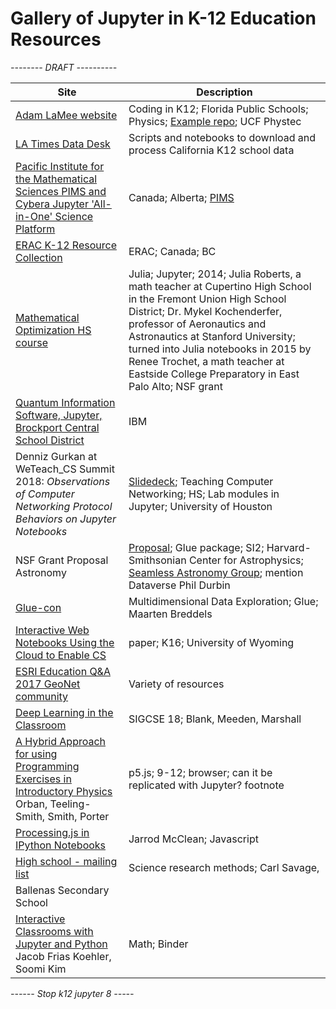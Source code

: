 # Gallery of Jupyter in K-12 Education Resources

*-------- DRAFT ----------*

| Site                                    | Description |
|-----------------------------------------|------------|
| [Adam LaMee website](https://adamlamee.github.io/coding.html) | Coding in K12; Florida Public Schools; Physics; [Example repo](https://github.com/adamlamee/CODINGinK12-notebooksG); UCF Phystec |
| [LA Times Data Desk](https://github.com/datadesk/california-k12-notebooks) | Scripts and notebooks to download and process California K12 school data |
| [Pacific Institute for the Mathematical Sciences PIMS and Cybera Jupyter 'All-in-One' Science Platform](http://www.cybera.ca/services/jupyter-all-in-one-science-platform/) | Canada; Alberta; [PIMS](https://www.pims.math.ca/) |
| [ERAC K-12 Resource Collection](https://k12.bcerac.ca/resource/?q=Jupyter&ResourceTitleID=6464) | ERAC; Canada; BC |
| [Mathematical Optimization HS course](https://web.stanford.edu/group/sisl/k12/optimization/introduction-and-acknowledgements.pdf) | Julia; Jupyter; 2014; Julia Roberts, a math teacher at Cupertino High School in the Fremont Union High School District; Dr. Mykel Kochenderfer, professor of Aeronautics and Astronautics at Stanford University; turned into Julia notebooks in 2015 by Renee Trochet, a math teacher at Eastside College Preparatory in East Palo Alto; NSF grant |
| [Quantum Information Software, Jupyter, Brockport Central School District](https://brockport-k12.onthehub.com/WebStore/ProductSearchOfferingList.aspx?srch=jupyter) | IBM  |
| Denniz Gurkan at WeTeach_CS Summit 2018: *Observations of Computer Networking Protocol Behaviors on Jupyter Notebooks*| [Slidedeck](https://schd.ws/hosted_files/wtcs2018/a4/weteachCS2018-edited.pdf); Teaching Computer Networking; HS; Lab modules in Jupyter; University of Houston |
| NSF Grant Proposal Astronomy | [Proposal](http://seamlessastronomy.org/files/seamlessastronomy/files/si2-sse-_collaborative_research-_a_sustainable_future_for_the_glue_multi-dimensional_linked_data_visualization_package.pdf); Glue package; SI2; Harvard-Smithsonian Center for Astrophysics; [Seamless Astronomy Group](https://seamlessastronomy.org/); mention Dataverse Phil Durbin |
| [Glue-con](https://projects.iq.harvard.edu/gluecon/program) | Multidimensional Data Exploration; Glue; Maarten Breddels |
| [Interactive Web Notebooks Using the Cloud to Enable CS](https://www.google.com/search?q=%22k12%22+jupyter&ei=YoWIW8-AGcaT0gLkg5TgCA&start=40&sa=N&biw=1442&bih=844) | paper; K16; University of Wyoming |
| [ESRI Education Q&A 2017 GeoNet community](https://community.esri.com/community/education/blog/2017/06/27/esri-user-conference-education-qas) | Variety of resources |
| [Deep Learning in the Classroom](https://dl.acm.org/citation.cfm?doid=3159450.3162370) | SIGCSE 18; Blank, Meeden, Marshall |
| [A Hybrid Approach for using Programming Exercises in Introductory Physics](https://arxiv.org/pdf/1806.09041.pdf) Orban, Teeling-Smith, Smith, Porter | p5.js; 9-12; browser; can it be replicated with Jupyter? footnote |
| [Processing.js in IPython Notebooks](https://jarrodmcclean.com/processing-js-in-an-ipython-notebook/) | Jarrod McClean; Javascript |
| [High school - mailing list](https://groups.google.com/forum/#!topic/jupyter-education/5C3ECsKdlWc) | Science research methods; Carl Savage,
Ballenas Secondary School |
| [Interactive Classrooms with Jupyter and Python](https://www.jstor.org/stable/10.5951/mathteacher.111.4.0304?seq=1#page_scan_tab_contents) Jacob Frias Koehler, Soomi Kim | Math; Binder |

*------ Stop k12 jupyter 8 -----*